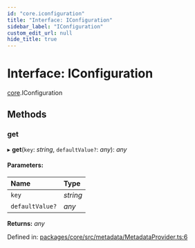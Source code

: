 ```yaml
---
id: "core.iconfiguration"
title: "Interface: IConfiguration"
sidebar_label: "IConfiguration"
custom_edit_url: null
hide_title: true
---
```


# Interface: IConfiguration

[core](../modules/core.md).IConfiguration

## Methods

### get

▸ **get**(`key`: *string*, `defaultValue?`: *any*): *any*

#### Parameters:

Name | Type |
:------ | :------ |
`key` | *string* |
`defaultValue?` | *any* |

**Returns:** *any*

Defined in: [packages/core/src/metadata/MetadataProvider.ts:6](https://github.com/mikro-orm/mikro-orm/blob/bcf1a0899b/packages/core/src/metadata/MetadataProvider.ts#L6)
